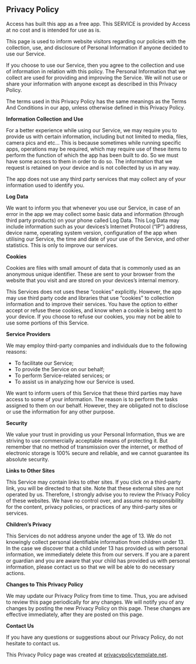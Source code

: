 <html>
<body>
<h2>Privacy Policy</h2>
<p>Access has built this app as a free app. This SERVICE is provided by Access at no cost and is intended
    for use as is.</p>
<p>This page is used to inform website visitors regarding our policies with the collection, use, and
    disclosure of Personal Information if anyone decided to use our Service.</p>
<p>If you choose to use our Service, then you agree to the collection and use of information in
    relation with this policy. The Personal Information that we collect are used for providing and
    improving the Service. We will not use or share your information with anyone except as described
    in this Privacy Policy.</p>
<p>The terms used in this Privacy Policy has the same meanings as the Terms And Conditions in our app, unless otherwise defined in this Privacy Policy.</p>

<p><strong>Information Collection and Use</strong></p>
<p>For a better experience while using our Service, we may require you to provide us with certain information, including but not limited to media, files, camera pics and etc... This is because sometimes while running specific apps, operations may be required, which may require use of these items to perform the function of which the app has been built to do. So we must have some access to them in order to do so.
	The information that we request is retained on your device and is not collected by us in any way.</p>
<p>The app does not use any third party services that may collect any of your information used to identify you.

<p><strong>Log Data</strong></p>
<p>We want to inform you that whenever you use our Service, in case of an error in the app we may collect some 
    basic data and information (through third party products) on your phone called Log Data. This Log Data
    may include information such as your devices’s Internet Protocol (“IP”) address, device name,
    operating system version, configuration of the app when utilising our Service, the time and date
    of your use of the Service, and other statistics. This is only to improve our services.</p>

<p><strong>Cookies</strong></p>
<p>Cookies are files with small amount of data that is commonly used as an anonymous unique identifier.
    These are sent to your browser from the website that you visit and are stored on your devices’s
    internal memory.</p>
<p>This Services does not uses these “cookies” explicitly. However, the app may use third party code
    and libraries that use “cookies” to collection information and to improve their services. You
    have the option to either accept or refuse these cookies, and know when a cookie is being sent
    to your device. If you choose to refuse our cookies, you may not be able to use some portions of
    this Service.</p>

<p><strong>Service Providers</strong></p> <!-- This part need seem like it's not needed, but if you use any Google services, or any other third party libraries, chances are, you need this. -->
<p>We may employ third-party companies and individuals due to the following reasons:</p>
<ul>
    <li>To facilitate our Service;</li>
    <li>To provide the Service on our behalf;</li>
    <li>To perform Service-related services; or</li>
    <li>To assist us in analyzing how our Service is used.</li>
</ul>
<p>We want to inform users of this Service that these third parties may have access to some of your information. The reason is to perform the tasks assigned to them on our behalf. However, they
    are obligated not to disclose or use the information for any other purpose.</p>

<p><strong>Security</strong></p>
<p>We value your trust in providing us your Personal Information, thus we are striving to use
    commercially acceptable means of protecting it. But remember that no method of transmission over
    the internet, or method of electronic storage is 100% secure and reliable, and we cannot
    guarantee its absolute security.</p>

<p><strong>Links to Other Sites</strong></p>
<p>This Service may contain links to other sites. If you click on a third-party link, you will be
    directed to that site. Note that these external sites are not operated by us. Therefore, I
    strongly advise you to review the Privacy Policy of these websites. We have no control over, and
    assume no responsibility for the content, privacy policies, or practices of any third-party
    sites or services.</p>

<p><strong>Children’s Privacy</strong></p>
<p>This Services do not address anyone under the age of 13. We do not knowingly collect personal
    identifiable information from children under 13. In the case we discover that a child under 13
    has provided us with personal information, we immediately delete this from our servers. If you
    are a parent or guardian and you are aware that your child has provided us with personal
    information, please contact us so that we will be able to do necessary actions.</p>

<p><strong>Changes to This Privacy Policy</strong></p>
<p>We may update our Privacy Policy from time to time. Thus, you are advised to review this page
    periodically for any changes. We will notify you of any changes by posting the new Privacy Policy
    on this page. These changes are effective immediately, after they are posted on this page.</p>

<p><strong>Contact Us</strong></p>
<p>If you have any questions or suggestions about our Privacy Policy, do not hesitate to contact
    us.</p>
<p>This Privacy Policy page was created at <a href="https://privacypolicytemplate.net"
                                              target="_blank">privacypolicytemplate.net</a>.</p>
					      

 

<!-- Place tv app index here  

        22439562
	112233
	#ABC#
        $http://abclive.abcnews.com/i/abc_live4@136330/master.m3u8$
	
	#MSNBC#
        $http://vapi.vaders.tv/play/3082.m3u8?token=eyJ1c2VybmFtZSI6ImJveWVya2V2IiwicGFzc3dvcmQiOiJ3czIyMzJidSJ9$
       
	#CBSN#
        $http://cbsnewshd-lh.akamaihd.net/i/CBSNHD_7@199302/master.m3u8$
	
	#HBO2#
	$http://161.0.157.6/PLTV/88888888/224/3221227026/03.m3u8$
	
	#Cartoon Network#
	$http://161.0.157.9/PLTV/88888888/224/3221226843/index.m3u8$
	
	#QVC#
	$http://qvclvp2.mmdlive.lldns.net/qvclvp2/9aa645c89c5447a8937537011e8f8d0d/manifest.m3u8$
	
	#MeTV#
	$http://161.0.157.9/PLTV/88888888/224/3221226727/index.m3u8$
	
	#NASA TV#
	$http://iphone-streaming.ustream.tv/uhls/6540154/streams/live/iphone/playlist.m3u8$
	
	#Classic Tv#
	$http://stmv2.euroti.com.br:1935/classique/classique/live.m3u8$
	
	#Kids Tv#
	$http://stitcher.pluto.tv/stitch/hls/channel/51c75f7bb6f26ba1cd00002f/master.m3u8?deviceType=%2C%2C&deviceMake=&deviceModel=&sid=c8b023af-ff3b-4fb6-87f0-4af929510c3d&deviceId=29556502-e2a5-45de-8deb-3b3dfa36b936_e62c9abb601b4ed5&deviceVersion=7.1.1_25&appVersion=3.5.1&deviceDNT=0&userId=&advertisingId=6e7a218c-1bf7-46bf-b486-0902a3cd5a1c&deviceLat=&deviceLon=-&app_name=&appName=&appStoreUrl=&profileLimit=high$
	
         #OWN#
	$http://vapi.vaders.tv/play/2779.m3u8?token=eyJ1c2VybmFtZSI6ImJveWVya2V2IiwicGFzc3dvcmQiOiJ3czIyMzJidSJ9$
	
	#MTV#
	$http://unilivemtveu-lh.akamaihd.net/i/mtvno_1@346424/master.m3u8$
	
	#Country Network#
	$http://dcunilive2-lh.akamaihd.net/i/dclive_1@390829/master.m3u8$
	
	#DW Information Channel#
	$http://dwstream4-lh.akamaihd.net/i/dwstream4_live@131329/master.m3u8?play-only=primary$
	
	#Bloomberg#
	$https://liveproduseast.global.ssl.fastly.net/btv/desktop/us_live.m3u8$
	
	#Sony Movie Network#
	$http://yipcontent-lh.akamaihd.net/i/sonymoviechannel_1@569927/index_1080_av-p.m3u8?sd=10&rebase=on$
	
	#ESPN2#
	$http://161.0.157.8/PLTV/88888888/224/3221226881/index.m3u8$
	
	#Horror Tv#
	$http://170.178.189.66:1935/live/Stream1/playlist.m3u8$
	
	#Discovery Channel#
        $http://vapi.vaders.tv/play/2445.m3u8?token=eyJ1c2VybmFtZSI6ImJveWVya2V2IiwicGFzc3dvcmQiOiJ3czIyMzJidSJ9$
	
	#Showtime#
        $http://vapi.vaders.tv/play/39637.m3u8?token=eyJ1c2VybmFtZSI6ImJveWVya2V2IiwicGFzc3dvcmQiOiJ3czIyMzJidSJ9$
	
	#ESPN#
	$http://espn.tmedia.me/cache/espn1.m3u8$
	
	#Investigation Discovery#
        $http://vapi.vaders.tv/play/7941.m3u8?token=eyJ1c2VybmFtZSI6ImJveWVya2V2IiwicGFzc3dvcmQiOiJ3czIyMzJidSJ9$
	
	#Planet Green#
        $http://vapi.vaders.tv/play/40878.m3u8?token=eyJ1c2VybmFtZSI6ImJveWVya2V2IiwicGFzc3dvcmQiOiJ3czIyMzJidSJ9$
	
	#Travel Channel#
	$http://80.80.160.168/live/3/live.m3u8$
	
	#TLC#
        $http://vapi.vaders.tv/play/2777.m3u8?token=eyJ1c2VybmFtZSI6ImJveWVya2V2IiwicGFzc3dvcmQiOiJ3czIyMzJidSJ9$
	
	#Animal Planet#
        $http://161.0.157.5/PLTV/88888888/224/3221226253/index.m3u8$
	
	#Science#
	$http://80.80.160.168/live/9/live.m3u8$
	
	#Adulswim#
	$http://adultswimhls-i.akamaihd.net/hls/live/238460/adultswim/main/1/master.m3u8$
	
	#God Tv#
        $http://161.0.157.9/PLTV/88888888/224/3221226847/index.m3u8$
	
	#Bravo#
	$http://161.0.157.7/PLTV/88888888/224/3221226804/03.m3u8$
	
	#WGN#
	$http://wgntribune-lh.akamaihd.net/i/WGNPrimary_1@304622/index_750_av-b.m3u8$
	
	#Beach Tv#
	$http://media4.tripsmarter.com:1935/LiveTV/DTVHD/playlist.m3u8$
	
	#Weather Channel#
	$http://weather-lh.akamaihd.net/i/twc_1@92006/master.m3u8$
	
	#Toonami#
	$http://amd.cdn.turner.com/adultswim/big/streams/playlists/toonami.m3u8?attributes=off$
	
	#Daystar#
	$http://bcliveuniv-lh.akamaihd.net/i/iptv1_1@194050/master.m3u8$
	
	#Hit Tv (English)#
	$http://kissfm-cires21-video.secure.footprint.net/hittv/bitrate_3.m3u8$
	
	#Fox5 News#
	$http://api.new.livestream.com/accounts/9263055/events/3189799/live.m3u8$
	
	#Fox40 News#
	$http://api.new.livestream.com/accounts/9486720/events/3245377/live.m3u8$
	
	#Country Music Channel (CMC)#
	$http://dcunilive2-lh.akamaihd.net/i/dclive_1@390829/master.m3u8$
	
	#Atlanta Channel#
	$http://media4.tripsmarter.com:1935/LiveTV/ACVBHD/chucklist.m3u8$
	
	#Beach Tv (Pawleys Island)#
	$http://media4.tripsmarter.com:1935/LiveTV/MTVHD/playlist.m3u8$
	
	#Beach Tv (Panama City)#
	$http://media4.tripsmarter.com:1935/LiveTV/BTVHD/chucklist.m3u8$
	
	#Beach Tv (30A)#
	$http://media4.tripsmarter.com:1935/LiveTV/DTVHD/playlist.m3u8$
	
	#Daytona Beach#
	$http://oflash.dfw.swagit.com/live/daytonabeachfl/smil:std-4x3-1-a/chucklist.m3u8$
	
	#Bowie Tv#
	$http://granicusliveus3-a.akamaihd.net/cityofbowie/G0466_001/playlist.m3u8$
	
	#Buffalo Tv#
	$http://na-all15.secdn.net/pegstream3-live/play/c3e1e4c4-7f11-4a54-8b8f-c590a95b4ade/playlist.m3u8$
	
	#Kool Tv#
	$http://173.199.158.79:1935/roku/myStream/playlist.m3u8$
	
	#Live Fish Tank#
        $http://161.0.157.9/PLTV/88888888/224/3221226811/index.m3u8$

	#Black Cinema#
	$http://stitcher.pluto.tv/stitch/hls/channel/561c5b0dada51f8004c4d855/master.m3u8?deviceType=web&deviceMake=Chrome&deviceModel=Chrome&sid=6e360db0-724b-11e8-be77-bf4d1417b012&deviceId=889540f0-712d-11e8-b9ec-8ba319deeadf&deviceVersion=37.0.2049.0&appVersion=2.0.0&deviceDNT=0&userId=&advertisingId=&deviceLat=38.5783&deviceLon=-90.6666&app_name=&appName=&appStoreUrl=&serverSideAds=true$
	
	
	
	
Spanish channels

#Real Madrid TV#
$http://rmtvlive-lh.akamaihd.net/i/rmtv_1@154306/index_1000_av-b.m3u8?sd=10&rebase=on$

#Wow Tv (Peliculas Nuevas)#
$http://cdn.elsalvadordigital.com:1935/wowtv/wowtv/playlist.m3u8$


Radio Channels

#Adult Alternative#
$http://edge.music-choice-ac-chaina1.top.comcast.net/AudioChannels/Ch-022/chunklist.m3u8$										
				

					#Alternative R&B#
$http://edge.music-choice-ac-chaina1.top.comcast.net/AudioChannels/Ch-163/chunklist.m3u8$
					
#Alternative#
$http://edge.music-choice-ac-chaina1.top.comcast.net/AudioChannels/Ch-014/chunklist.m3u8$
					
#Brits + Hits#
$http://edge.music-choice-ac-chaina1.top.comcast.net/AudioChannels/Ch-154/chunklist.m3u8$
					
#Dance/EDM#
$http://edge.music-choice-ac-chaina1.top.comcast.net/AudioChannels/Ch-013/chunklist.m3u8$
					
#Hip-Hop and R&B#
$http://edge.music-choice-ac-chaina1.top.comcast.net/AudioChannels/Ch-005/chunklist.m3u8$

					
#Hit List#
$http://edge.music-choice-ac-chaina1.top.comcast.net/AudioChannels/Ch-002/chunklist.m3u8$
				
#Indie#
$http://edge.music-choice-ac-chaina1.top.comcast.net/AudioChannels/Ch-117/chunklist.m3u8$
					
#Love Songs#
$http://edge.music-choice-ac-chaina1.top.comcast.net/AudioChannels/Ch-049/chunklist.m3u8$
					
#Metal#
$http://edge.music-choice-ac-chaina1.top.comcast.net/AudioChannels/Ch-015/chunklist.m3u8$
					
#Music Choice Max#
$http://edge.music-choice-ac-chaina1.top.comcast.net/AudioChannels/Ch-050/chunklist.m3u8$
					
#Pop & Country#
$http://edge.music-choice-ac-chaina1.top.comcast.net/AudioChannels/Ch-047/chunklist.m3u8$
					
#Pop Hits#
$http://edge.music-choice-ac-chaina1.top.comcast.net/AudioChannels/Ch-029/chunklist.m3u8$
					
#R&B Soul#
$http://edge.music-choice-ac-chaina1.top.comcast.net/AudioChannels/Ch-010/chunklist.m3u8$
					
#Rap#
$http://edge.music-choice-ac-chaina1.top.comcast.net/AudioChannels/Ch-011/chunklist.m3u8$
					
#Rap 2K#
$http://edge.music-choice-ac-chaina1.top.comcast.net/AudioChannels/Ch-165/chunklist.m3u8$
					
#Reggae#
$http://edge.music-choice-ac-chaina1.top.comcast.net/AudioChannels/Ch-024/chunklist.m3u8$
					
#Rock#
$http://edge.music-choice-ac-chaina1.top.comcast.net/AudioChannels/Ch-044/chunklist.m3u8$
					
#Soft Rock#
$http://edge.music-choice-ac-chaina1.top.comcast.net/AudioChannels/Ch-001/chunklist.m3u8$
					
#Teen Beats#
$http://edge.music-choice-ac-chaina1.top.comcast.net/AudioChannels/Ch-051/chunklist.m3u8$
					
#Today's Country#
$http://edge.music-choice-ac-chaina1.top.comcast.net/AudioChannels/Ch-003/chunklist.m3u8$
					
#Underground Hip-Hop#
$http://edge.music-choice-ac-chaina1.top.comcast.net/AudioChannels/Ch-149/chunklist.m3u8$
					
#70s#
$http://edge.music-choice-ac-chaina1.top.comcast.net/AudioChannels/Ch-036/chunklist.m3u8$
					
#80s#
$http://edge.music-choice-ac-chaina1.top.comcast.net/AudioChannels/Ch-038/chunklist.m3u8$
					
#90s#
$http://edge.music-choice-ac-chaina1.top.comcast.net/AudioChannels/Ch-039/chunklist.m3u8$
					
#Classic Alternative#
$http://edge.music-choice-ac-chaina1.top.comcast.net/AudioChannels/Ch-146/chunklist.m3u8$

					
#Classic Country#
$http://edge.music-choice-ac-chaina1.top.comcast.net/AudioChannels/Ch-027/chunklist.m3u8$
					
#Classic Dance#
$http://edge.music-choice-ac-chaina1.top.comcast.net/AudioChannels/Ch-162/chunklist.m3u8$
					
#Classic Metal#
$http://edge.music-choice-ac-chaina1.top.comcast.net/AudioChannels/Ch-153/chunklist.m3u8$
					
#Classic Rock#
$http://edge.music-choice-ac-chaina1.top.comcast.net/AudioChannels/Ch-006/chunklist.m3u8$
					
#Country Hits#
$http://edge.music-choice-ac-chaina1.top.comcast.net/AudioChannels/Ch-040/chunklist.m3u8$
					
#Emo X Screamo#
$http://edge.music-choice-ac-chaina1.top.comcast.net/AudioChannels/Ch-164/chunklist.m3u8$
					
#Funk#
$http://edge.music-choice-ac-chaina1.top.comcast.net/AudioChannels/Ch-161/chunklist.m3u8$
					
#Hip-Hop Classics#
$http://edge.music-choice-ac-chaina1.top.comcast.net/AudioChannels/Ch-019/chunklist.m3u8$
					
#New Wave#
$http://edge.music-choice-ac-chaina1.top.comcast.net/AudioChannels/Ch-166/chunklist.m3u8$
					
#Punk#
$http://edge.music-choice-ac-chaina1.top.comcast.net/AudioChannels/Ch-152/chunklist.m3u8$
					
#R&B Classics#
$http://edge.music-choice-ac-chaina1.top.comcast.net/AudioChannels/Ch-043/chunklist.m3u8$
					
#Rock Hits#
$http://edge.music-choice-ac-chaina1.top.comcast.net/AudioChannels/Ch-035/chunklist.m3u8$
					
#Solid Gold Oldies#
$http://edge.music-choice-ac-chaina1.top.comcast.net/AudioChannels/Ch-004/chunklist.m3u8$
					
#Throwback Jamz#
$http://edge.music-choice-ac-chaina1.top.comcast.net/AudioChannels/Ch-042/chunklist.m3u8$
					
#Y2K#
$http://edge.music-choice-ac-chaina1.top.comcast.net/AudioChannels/Ch-048/chunklist.m3u8$

					
#Latin Jazz#
$http://edge.music-choice-ac-chaina1.top.comcast.net/AudioChannels/Ch-157/chunklist.m3u8$
				
#Mexicana#
$http://edge.music-choice-ac-chaina1.top.comcast.net/AudioChannels/Ch-026/chunklist.m3u8$
					
#Musica Urbana#
$http://edge.music-choice-ac-chaina1.top.comcast.net/AudioChannels/Ch-034/chunklist.m3u8$
					
#Pop Latino#
$http://edge.music-choice-ac-chaina1.top.comcast.net/AudioChannels/Ch-041/chunklist.m3u8$
				
#Rock Latino#
$http://edge.music-choice-ac-chaina1.top.comcast.net/AudioChannels/Ch-155/chunklist.m3u8$

					
#Romances#
$http://edge.music-choice-ac-chaina1.top.comcast.net/AudioChannels/Ch-031/chunklist.m3u8$
					
#Teen Ritmos#
$http://edge.music-choice-ac-chaina1.top.comcast.net/AudioChannels/Ch-159/chunklist.m3u8$

					
#Tropicales#
$http://edge.music-choice-ac-chaina1.top.comcast.net/AudioChannels/Ch-025/chunklist.m3u8$
					
#All Xmas#
$http://edge.music-choice-ac-chaina1.top.comcast.net/AudioChannels/Ch-158/chunklist.m3u8$
					
#Americana#
$http://edge.music-choice-ac-chaina1.top.comcast.net/AudioChannels/Ch-147/chunklist.m3u8$

					
#Bluegrass#
$http://edge.music-choice-ac-chaina1.top.comcast.net/AudioChannels/Ch-148/chunklist.m3u8$
					
#Blues#
$http://edge.music-choice-ac-chaina1.top.comcast.net/AudioChannels/Ch-046/chunklist.m3u8$
					
#Classical Masterpieces#
$http://edge.music-choice-ac-chaina1.top.comcast.net/AudioChannels/Ch-017/chunklist.m3u8$

					
#Contemporary Christian#
$http://edge.music-choice-ac-chaina1.top.comcast.net/AudioChannels/Ch-016/chunklist.m3u8$
					
#Easy Listening#
$http://edge.music-choice-ac-chaina1.top.comcast.net/AudioChannels/Ch-009/chunklist.m3u8$
					
#Folk#
$http://edge.music-choice-ac-chaina1.top.comcast.net/AudioChannels/Ch-156/chunklist.m3u8$

					
#Gospel#
$http://edge.music-choice-ac-chaina1.top.comcast.net/AudioChannels/Ch-023/chunklist.m3u8$
					
#Jazz#
$http://edge.music-choice-ac-chaina1.top.comcast.net/AudioChannels/Ch-012/chunklist.m3u8$
					
#Light Classical#
$http://edge.music-choice-ac-chaina1.top.comcast.net/AudioChannels/Ch-008/chunklist.m3u8$
					
#Lounge#
$http://edge.music-choice-ac-chaina1.top.comcast.net/AudioChannels/Ch-150/chunklist.m3u8$

					
#Opera#
$http://edge.music-choice-ac-chaina1.top.comcast.net/AudioChannels/Ch-167/chunklist.m3u8$

					
#Party Favorites#
$http://edge.music-choice-ac-chaina1.top.comcast.net/AudioChannels/Ch-033/chunklist.m3u8$
				
#Singers & Swing#
$http://edge.music-choice-ac-chaina1.top.comcast.net/AudioChannels/Ch-018/chunklist.m3u8$
					
#Smooth Jazz#
$http://edge.music-choice-ac-chaina1.top.comcast.net/AudioChannels/Ch-007/chunklist.m3u8$

					
#Sounds of The Seasons#
$http://edge.music-choice-ac-chaina1.top.comcast.net/AudioChannels/Ch-032/chunklist.m3u8.m3u8$	
			
#Soundscapes#
$http://edge.music-choice-ac-chaina1.top.comcast.net/AudioChannels/Ch-045/chunklist.m3u8$
				
#Stage & Screen#
$http://edge.music-choice-ac-chaina1.top.comcast.net/AudioChannels/Ch-028/chunklist.m3u8$

					
#Kids Movie Soundtracks#
$http://edge.music-choice-ac-chaina1.top.comcast.net/AudioChannels/Ch-160/chunklist.m3u8$
					
#Kidz Only#
$http://edge.music-choice-ac-chaina1.top.comcast.net/AudioChannels/Ch-021/chunklist.m3u8$
					
#Toddler Tunes#
$http://edge.music-choice-ac-chaina1.top.comcast.net/AudioChannels/Ch-020/chunklist.m3u8$
					
#Brazilian Pop#
$http://edge.music-choice-ac-chaina1.top.comcast.net/AudioChannels/Ch-135/chunklist.m3u8$
					
#Philipino#
$http://edge.music-choice-ac-chaina1.top.comcast.net/AudioChannels/Ch-136/chunklist.m3u8$					

#K-Pop#
$http://edge.music-choice-ac-chaina1.top.comcast.net/AudioChannels/Ch-134/chunklist.m3u8$

#80s Rock#
$http://edge.music-choice-ac-chaina1.top.comcast.net/AudioChannels/Ch-151/chunklist.m3u8$


start of ch 127 - 200 for usa button menu 

#Trinity Tv#
$http://161.0.157.38/PLTV/88888888/224/3221226638/index.m3u8$

#Dream Tv#
$http://live.netd.com.tr/S1/HLS_LIVE/dreamtv/1000/prog_index.m3u8$

#Major League Baseball Network#
$http://mlblive-akc.mlb.com/ls01/mlbam/mlb_network/NETWORK_LINEAR_1/master_wired.m3u8$

#Disney Channel HD#
$http://161.0.157.38/PLTV/88888888/224/3221226299/index.m3u8$

#Disney Jr.#
$url place holder$

#Home and Health#
$url place holder$
	
#USA Network#
$url place holder$

#History Channel#
$url place holder$
	
#Food Network#
$http://161.0.157.38/PLTV/88888888/224/3221226201/index.m3u8$

#NBC#
$http://161.0.157.51/PLTV/88888888/224/3221227040/01.m3u8$ 10 

#Fashion Tv#
$http://lb.streaming.sk/fashiontv/stream/playlist.m3u8$

#HBO#
$http://161.0.157.5/PLTV/88888888/224/3221226127/index.m3u8$

#Cinemax Prime#
$http://161.0.157.5/PLTV/88888888/224/3221226834/index.m3u8$

#My TV#
$http://161.0.157.5/PLTV/88888888/224/3221226727/index.m3u8$

#Fox Cinema#
$http://161.0.157.5/PLTV/88888888/224/3221226793/index.m3u8$


#Hype TV#
$http://161.0.157.5/PLTV/88888888/224/3221226726/index.m3u8$

#BoomBox#
$http://161.0.157.5/PLTV/88888888/224/3221226332/index.m3u8$

#Court#
$http://161.0.157.5/PLTV/88888888/224/3221226845/index.m3u8$

#Live Love#
$http://161.0.157.5/PLTV/88888888/224/3221226847/index.m3u8$   


20


#CNN#
$http://161.0.157.9/PLTV/88888888/224/3221226845/index.m3u8$

#Mercy & Truth Tv#
$http://161.0.157.9/PLTV/88888888/224/3221226847/index.m3u8$

#Catch#
$http://161.0.157.9/PLTV/88888888/224/3221226865/index.m3u8$

#Catch 2#
$http://161.0.157.9/PLTV/88888888/224/3221226874/index.m3u8$


#CNBC World#
$http://161.0.157.9/PLTV/88888888/224/3221227005/index.m3u8$

#Premier Fox#
$http://161.0.157.9/PLTV/88888888/224/3221227013/index.m3u8$

#NBC#
$http://161.0.157.9/PLTV/88888888/224/3221227040/index.m3u8$

#CBS 48#
$http://161.0.157.9/PLTV/88888888/224/3221227041/index.m3u8$

#Disney Channel#
$http://161.0.157.6/PLTV/88888888/224/3221226299/index.m3u8$

#Fox Movies#
$http://161.0.157.6/PLTV/88888888/224/3221226321/index.m3u8?fluxustv.m3u8$

#Fox Comedy#
$http://161.0.157.9/PLTV/88888888/224/3221226800/03.m3u8$

#The Gift & Prive#
$http://z5ams.akamaized.net/andprivehd/tracks-v1a1/index.m3u8$

#Sony Movie Channel#
$http://yipcontent-lh.akamaihd.net/i/sonymoviechannel_1@569927/index_1080_av-p.m3u8?sd=10&rebase=on$

#Hollywood Movies 11 Action#
$http://aldirect.hls.huya.com/huyalive/30765679-2504742278-10757786168918540288-3049003128-10057-A-0-1_1200.m3u8$

#Hollywood Movies 8 Horror#
$http://js.hls.huya.com/huyalive/30765679-2478268764-10644083292078342144-2847699106-10057-A-0-1_1200.m3u8$

#Hollywood 7 Adventure#
$http://aldirect.hls.huya.com/huyalive/28466698-2689659358-11551998979990355968-2789274580-10057-A-0-1_1200.m3u8$

#Hollywood Movies 5 #
$http://ws4.streamhls.huya.com/huyalive/29106097-2689279104-11550365801496182784-2777026902-10057-A-0-1_1200/playlist.m3u8$

#Hollywood Movies 4 Action#
$http://ws4.streamhls.huya.com/huyalive/29106097-2689448236-11551092217904889856-2789274572-10057-A-0-1_1200/playlist.m3u8?thebestfreeenglishchannels.m3u8$

#&Flix#
$http://z5ams.akamaized.net/andflixhd/tracks-v1a1/index.m3u8$

#AMC Network#
$http://adultswimhls-i.akamaihd.net/hls/live/238460/adultswim/main/1/master_Layer5.m3u8$

#Aqua Teens#
$https://adultswim-vodlive.cdn.turner.com/live/aqua-teen/stream.m3u8$

#Black Jesus (Comedy)#
$http://adultswim-vodlive.cdn.turner.com/live/black-jesus/stream.m3u8$

#Metalocalypse (Anime)#
$http://adultswim-vodlive.cdn.turner.com/live/metalocalypse/stream.m3u8$

#Adventure Tv#
$http://stitcher.pluto.tv/stitch/hls/channel/5938876b78d8d9c074c3c657/master.m3u8?deviceType=&deviceMake=&deviceModel=&sid=2&deviceId=&deviceVersion=&appVersion=&deviceDNT=&userId=&advertisingId=&deviceLat=&deviceLon=-&app_name=&appName=&appStoreUrl=&profileLimit=high$

#Action Tv#
$http://stitcher.pluto.tv/stitch/hls/channel/561d7d484dc7c8770484914a/master.m3u8?deviceType=&deviceMake=&deviceModel=&sid=2&deviceId=&deviceVersion=&appVersion=&deviceDNT=&userId=&advertisingId=&deviceLat=&deviceLon=-&app_name=&appName=&appStoreUrl=&profileLimit=high$

#AKC Tv (Pet Shows)#
$https://video.blivenyc.com/broadcast/prod/2061/22/file-3192k.m3u8$

#Life Tv#
$http://178.132.6.97/uzivo/lifetvesp976/tracks-v1a1/mono.m3u8$

#Zee World#
$http://161.0.157.6/PLTV/88888888/224/3221226542/index.m3u8$

#Fox#
$http://161.0.157.9/PLTV/88888888/224/3221227013/index.m3u8$

#Fishing Channel#
$http://161.0.157.9/PLTV/88888888/224/3221226811/index.m3u8$

#My Tv#
$http://161.0.157.9/PLTV/88888888/224/3221226727/index.m3u8$



#title place holder#
$url place holder$        50 

#title place holder#
$url place holder$

#title place holder#
$url place holder$

#title place holder#
$url place holder$

#title place holder#
$url place holder$

#title place holder#
$url place holder$

#title place holder#
$url place holder$

#title place holder#
$url place holder$

#title place holder#
$url place holder$

#title place holder#
$url place holder$

#title place holder#
$url place holder$      60 

#title place holder#
$url place holder$

#title place holder#
$url place holder$

#title place holder#
$url place holder$

#title place holder#
$url place holder$

#title place holder#
$url place holder$

#title place holder#
$url place holder$

#title place holder#
$url place holder$

#title place holder#
$url place holder$

#title place holder#
$url place holder$

#title place holder#
$url place holder$      70 

#title place holder#
$url place holder$

#title place holder#
$url place holder$

#title place holder#
$url place holder$   

#title place holder#
$url place holder$  74 



start of ch 201 - 300 for spanish button menu 

#Esperanza (Spn)#
$http://k3.usastreams.com:1935/etvSD/etvSD/live.m3u8$

#BH TV#
$http://cdn2.ujjina.com:1935/iptvbhtv/livebhtvtv/playlist.m3u8$

#Telecibao#
$https://59f1cbe63db89.streamlock.net:1443/cibaotv/_definst_/cibaotv/chunklist_w1438119171.m3u8$

#WMS#
$http://cm.hostlagarto.com:8081/wmserviceHD/wmservicehd.myStream/chunks.m3u8$

#ATV#
$http://dqsz3cincv704.cloudfront.net/pe/smil:canal_atv.smil/chunklist_b1056768.m3u8$

#Hoy Jugamos#
$http://rmtvlive-lh.akamaihd.net/i/rmtv_1@154306/index_1000_av-p.m3u8?sd=10&rebase=on?iptvgratis?chile.m3u8$

#Universal TV#
$http://161.0.157.5/PLTV/88888888/224/3221226828/index.m3u8$

#Fox Movies#
$http://161.0.157.5/PLTV/88888888/224/3221226321/index.m3u8$

#Spanish MTV#
$http://161.0.157.5/PLTV/88888888/224/3221226828/index.m3u8$

#title place holder#
$url place holder$

#title place holder#
$url place holder$  10 

#title place holder#
$url place holder$

#title place holder#
$url place holder$

#title place holder#
$url place holder$

#title place holder#
$url place holder$

#title place holder#
$url place holder$

#title place holder#
$url place holder$

#title place holder#
$url place holder$

#title place holder#
$url place holder$

#title place holder#
$url place holder$

#title place holder#
$url place holder$   20 

#title place holder#
$url place holder$

#title place holder#
$url place holder$

#title place holder#
$url place holder$

#title place holder#
$url place holder$

#title place holder#
$url place holder$

#title place holder#
$url place holder$

#title place holder#
$url place holder$

#title place holder#
$url place holder$

#title place holder#
$url place holder$

#title place holder#
$url place holder$     30 

#title place holder#
$url place holder$

#title place holder#
$url place holder$

#title place holder#
$url place holder$

#title place holder#
$url place holder$

#title place holder#
$url place holder$

#title place holder#
$url place holder$

#title place holder#
$url place holder$

#title place holder#
$url place holder$

#title place holder#
$url place holder$

#title place holder#
$url place holder$     40 

#title place holder#
$url place holder$

#title place holder#
$url place holder$

#title place holder#
$url place holder$

#title place holder#
$url place holder$

#title place holder#
$url place holder$

#title place holder#
$url place holder$

#title place holder#
$url place holder$

#title place holder#
$url place holder$      

#title place holder#
$url place holder$

#title place holder#
$url place holder$      50 

#title place holder#
$url place holder$

#title place holder#
$url place holder$

#title place holder#
$url place holder$

#title place holder#
$url place holder$

#title place holder#
$url place holder$

#title place holder#
$url place holder$

#title place holder#
$url place holder$

#title place holder#
$url place holder$

#title place holder#
$url place holder$

#title place holder#
$url place holder$       60 

#title place holder#
$url place holder$

#title place holder#
$url place holder$

#title place holder#
$url place holder$

#title place holder#
$url place holder$

#title place holder#
$url place holder$

#title place holder#
$url place holder$

#title place holder#
$url place holder$

#title place holder#
$url place holder$

#title place holder#
$url place holder$

#title place holder#
$url place holder$      70 

#title place holder#
$url place holder$

#title place holder#
$url place holder$

#title place holder#
$url place holder$

#title place holder#
$url place holder$

#title place holder#
$url place holder$

#title place holder#
$url place holder$

#title place holder#
$url place holder$

#title place holder#
$url place holder$

#title place holder#
$url place holder$

#title place holder#
$url place holder$    80 

#title place holder#
$url place holder$

#title place holder#
$url place holder$

#title place holder#
$url place holder$

#title place holder#
$url place holder$

#title place holder#
$url place holder$

#title place holder#
$url place holder$

#title place holder#
$url place holder$

#title place holder#
$url place holder$

#title place holder#
$url place holder$

#title place holder#
$url place holder$       90 

#title place holder#
$url place holder$

#title place holder#
$url place holder$

#title place holder#
$url place holder$
	
#title place holder#
$url place holder$

#title place holder#
$url place holder$

#title place holder#
$url place holder$

#title place holder#
$url place holder$

#title place holder#
$url place holder$

#title place holder#
$url place holder$

#title place holder#
$url place holder$        100 



start of ch 301 - 400 for world cam button menu 

#Aruba#
$http://video3.earthcam.com/fecnetwork/4644.flv/hasbahca.m3u8$

#France - Eiffel Tower#
$http://video3.earthcam.com/fecnetwork/eiffelcamHD.flv/playlist.m3u8$

#Hawaii#
$https://video3.earthcam.com/fecnetwork/5204.flv/chunklist_w281297372.m3u8$

#Brazil - Copacabana#
$http://video3.earthcam.com/fecnetwork/6593.flv/playlist.m3u8$

#Fort Lauderdale Florida#
$https://videos3.earthcam.com/fecnetwork/windjammerHD2.flv/chunklist_w184562487.m3u8$

#Miami Beach#
$https://videos3.earthcam.com/fecnetwork/3273.flv/chunklist_w1637825176.m3u8$

#New York - Manhattan#
$http://video3.earthcam.com/fecnetwork/libertyHD1.flv/playlist.m3u8$

#New York Times Square#
$https://videos3.earthcam.com/fecnetwork/9974.flv/chunklist_w1347821654.m3u8$

#Times Square - Crossroads#
$https://videos3.earthcam.com/fecnetwork/4717.flv/chunklist_w1612558055.m3u8$

#Times Square Skyline#
$http://video3.earthcam.com:1935/fecnetwork/hdtimes10.flv/chunklist_w912634094.m3u8$   10 

#Times Square Skyline2#
$http://video3.earthcam.com:1935/fecnetwork/4017timessquare.flv/chunklist_w1105786569.m3u8$

#Times Square Side Angle#
$http://video3.earthcam.com:1935/fecnetwork/hdtimes11.flv/chunklist_w1954852334.m3u8$

#New York Sky Cam#
$http://video3.earthcam.com:1935/fecnetwork/7384.flv/playlist.m3u8$

#New York Bay#
$http://video3.earthcam.com:1935/fecnetwork/libertyHD1.flv/chunklist_w1415882554.m3u8$

#New York Skyline#
$http://video3.earthcam.com:1935/fecnetwork/4544.flv/playlist.m3u8$

#New York Statue of Liberty#
$http://video3.earthcam.com:1935/fecnetwork/statueoflibertyHD.flv/chunklist_w1101621526.m3u8$

#New York Bridges#
$http://video3.earthcam.com:1935/fecnetwork/3983.flv/playlist.m3u8$

#New York Street#
$http://video3.earthcam.com:1935/fecnetwork/4717.flv/playlist.m3u8$

#New York Road#
$http://video3.earthcam.com:1935/fecnetwork/6427.flv/playlist.m3u8$

#Seaside Heights New Jersey#
$https://videos3.earthcam.com/fecnetwork/6975.flv/chunklist_w294581420.m3u8$  20 

#NO Bourbon Str#
$http://videos3.earthcam.com/fecnetwork/4282.flv/playlist.m3u8$

#Cats Meow1 - New Orleans#
$https://videos3.earthcam.com/fecnetwork/9106.flv/chunklist_w2037440863.m3u8$

#Cats Meow2 - New Orleans#
$https://videos3.earthcam.com/fecnetwork/4281.flv/chunklist_w1641500792.m3u8$

#Jerusalem#
$https://videos3.earthcam.com/fecnetwork/7949.flv/chunklist_w849835664.m3u8$

#Jerusalem - Wall#
$http://video3.earthcam.com/fecnetwork/7949.flv/playlist.m3u8$

#Live Fish Tank#
$http://wse.planeta-online.tv:1935/live/channel_3/livestream.m3u8$

#Hollywood-California#
$http://video3.earthcam.com/fecnetwork/lacitytours1.flv/hasbahca.m3u8$

#San Francisco Bay#
$http://video3.earthcam.com/fecnetwork/6603.flv/chunklist_w2127467040.m3u8$

#San Francisco Sky#
$http://video3.earthcam.com/fecnetwork/6961.flv/chunklist_w430928417.m3u8$

#Toronto Skyline#
$http://video3.earthcam.com/fecnetwork/9298.flv/playlist.m3u8$

#Toronto Skyline 2#
$https://video3.earthcam.com/fecnetwork/9299.flv/chunklist_w1784008279.m3u8$    30 

#Virginia Beach#
$http://video3.earthcam.com/fecnetwork/8048.flv/playlist.m3u8$

#Miami - Sloppy Joe's#
$http://wowza.floridakeysmedia.com:8090/sloppyjoes/mp4:sloppyjoes.stream/chunklist_w2119018131.m3u8$

#Sloppy Joe's Outside#
$http://wowza2.floridakeysmedia.com:1935/crowdcam/crowdcam.stream/chunklist_w1509771913.m3u8$

#New Zealand#
$http://video3.earthcam.com/fecnetwork/9189.flv/playlist.m3u8$

#Indonesia#
$http://video3.earthcam.com/fecnetwork/4338.flv/playlist.m3u8$

#UK#
$http://video3.earthcam.com/fecnetwork/AbbeyRoadHD1.flv/playlist.m3u8$

#Ontario - Niagara Falls#
$http://video3.earthcam.com/fecnetwork/7382.flv/playlist.m3u8$

#Norway - Bergen#
$http://stream.vosskom.no:1935/bt/Festplassen.stream/chunklist_w1948801769.m3u8$

#Russia - Moscou#
$http://video3.earthcam.com/fecnetwork/moscowHD1.flv/playlist.m3u8$

#Tokyo#
$http://video3.earthcam.com/fecnetwork/tokyo1.flv/playlist.m3u8$    40 

#Las Vegas#
$http://video3.earthcam.com/fecnetwork/eclasvegas.flv/HasBahCa.m3u8$

#Idaho#
$http://ktvb-lh.akamaihd.net/i/KTVB_Shows_1@60359/index_1000_av-p.m3u8$

#New Jersy Falls#
$http://video3.earthcam.com/fecnetwork/4918.flv/HasBahCa.m3u8$

#Santa Fe New Mexico#
$http://video3.earthcam.com/fecnetwork/4831.flv/HasBahCa.m3u8$

#Texas#
$http://video3.earthcam.com/fecnetwork/6081.flv/HasBahCa.m3u8$

#St. Louis Bridge#
$https://streaming5.mdottraffic.com/rtplive/051807.stream/chunklist_w71529816.m3u8$

#North Carolina Beach#
$https://cams.cdn-surfline.com/wsc-east/ec-capehatterascam.stream/chunklist.m3u8$

#Dubai#
$http://videos3.earthcam.com/fecnetwork/5868.flv/playlist.m3u8$      

#Africa#
$http://stream.africam.com:1935/ce/ce.stream_source/playlist.m3u8$

#African Plain#
$http://stream.africam.com:1935/tm/tm.stream_source/playlist.m3u8$       50 

#Africa - Water Hole#
$http://stream.africam.com:1935/nk/nk.stream_source/playlist.m3u8$

#title place holder#
$url place holder$

#title place holder#
$url place holder$

#title place holder#
$url place holder$

#title place holder#
$url place holder$

#title place holder#
$url place holder$

#title place holder#
$url place holder$

#title place holder#
$url place holder$

#title place holder#
$url place holder$       60 

#title place holder#
$url place holder$

#title place holder#
$url place holder$

#title place holder#
$url place holder$

#title place holder#
$url place holder$

#title place holder#
$url place holder$

#title place holder#
$url place holder$

#title place holder#
$url place holder$

#title place holder#
$url place holder$

#title place holder#
$url place holder$

#title place holder#
$url place holder$      70 

#title place holder#
$url place holder$

#title place holder#
$url place holder$
	
#title place holder#
$url place holder$  

#title place holder#
$url place holder$

#title place holder#
$url place holder$

#title place holder#
$url place holder$

#title place holder#
$url place holder$

#title place holder#
$url place holder$

#title place holder#
$url place holder$

#title place holder#
$url place holder$      80 

#title place holder#
$url place holder$

#title place holder#
$url place holder$

#title place holder#
$url place holder$ 

#title place holder#
$url place holder$

#title place holder#
$url place holder$

#title place holder#
$url place holder$

#title place holder#
$url place holder$

#title place holder#
$url place holder$

#title place holder#
$url place holder$

#title place holder#
$url place holder$  90 

#title place holder#
$url place holder$

#title place holder#
$url place holder$

#title place holder#
$url place holder$  

#title place holder#
$url place holder$

#title place holder#
$url place holder$

#title place holder#
$url place holder$

#title place holder#
$url place holder$

#title place holder#
$url place holder$

#title place holder#
$url place holder$

#title place holder#
$url place holder$   100 


Start of Sport Menu


#Sports Cast#
$http://sdfsaew.tk/nba1.m3u8$

#Encore Sports#
$http://sdfsaew.tk/nba2.m3u8$

#Sports Max#
$http://161.0.157.5/PLTV/88888888/224/3221226777/index.m3u8$

#AD Sports 2#
$http://adtv.ercdn.net/adsport2/adsport2_720p.m3u8$

#ESPN#
$http://espn.tmedia.me/cache/espn1.m3u8$

#ESPN2#
$http://161.0.157.8/PLTV/88888888/224/3221226881/index.m3u8$

#title place holder#
$url place holder$

#title place holder#
$url place holder$

#title place holder#
$url place holder$

#title place holder#
$url place holder$  10


#title place holder#
$url place holder$

#title place holder#
$url place holder$

#title place holder#
$url place holder$

#title place holder#
$url place holder$

#title place holder#
$url place holder$

#title place holder#
$url place holder$

#title place holder#
$url place holder$

#title place holder#
$url place holder$

#title place holder#
$url place holder$

#title place holder#
$url place holder$    20


#title place holder#
$url place holder$

#title place holder#
$url place holder$

#title place holder#
$url place holder$

#title place holder#
$url place holder$

#title place holder#
$url place holder$

#title place holder#
$url place holder$

#title place holder#
$url place holder$

#title place holder#
$url place holder$

#title place holder#
$url place holder$

#title place holder#
$url place holder$   30



#title place holder#
$url place holder$

#title place holder#
$url place holder$

#title place holder#
$url place holder$

#title place holder#
$url place holder$

#title place holder#
$url place holder$

#title place holder#
$url place holder$

#title place holder#
$url place holder$

#title place holder#
$url place holder$

#title place holder#
$url place holder$

#title place holder#
$url place holder$  40



#title place holder#
$url place holder$

#title place holder#
$url place holder$

#title place holder#
$url place holder$

#title place holder#
$url place holder$

#title place holder#
$url place holder$

#title place holder#
$url place holder$

#title place holder#
$url place holder$

#title place holder#
$url place holder$

#title place holder#
$url place holder$

#title place holder#
$url place holder$    50



442211

	
	


-->


